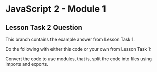 # JavaScript 2 - Module 1

## Lesson Task 2 Question

This branch contains the example answer from Lesson Task 1.

Do the following with either this code or your own from Lesson Task 1:

Convert the code to use modules, that is, split the code into files using imports and exports.
